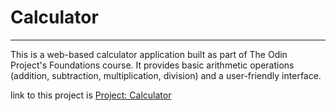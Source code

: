 # Calculator

---

This is a web-based calculator application built as part of The Odin Project's Foundations course. It provides basic arithmetic operations (addition, subtraction, multiplication, division) and a user-friendly interface.

link to this project is [Project: Calculator](https://www.theodinproject.com/lessons/foundations-calculator) 